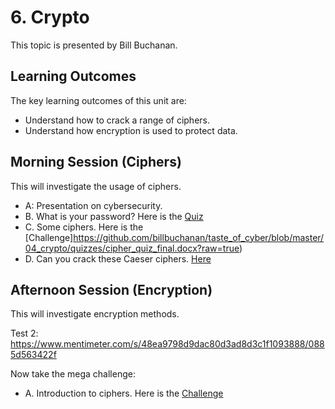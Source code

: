 # 6. Crypto
This topic is presented by Bill Buchanan.

## Learning Outcomes
The key learning outcomes of this unit are:

* Understand how to crack a range of ciphers.
* Understand how encryption is used to protect data.

## Morning Session (Ciphers)
This will investigate the usage of ciphers.

* A: Presentation on cybersecurity.
* B. What is your password? Here is the [Quiz](https://www.menti.com/453d44h63a")
* C. Some ciphers. Here is the [Challenge]https://github.com/billbuchanan/taste_of_cyber/blob/master/04_crypto/quizzes/cipher_quiz_final.docx?raw=true)
* D. Can you crack these Caeser ciphers. [Here](http://asecuritysite.com/tests/tests?sortBy=caesar)

## Afternoon Session (Encryption)
This will investigate encryption methods.

Test 2: https://www.mentimeter.com/s/48ea9798d9dac80d3ad8d3c1f1093888/0885d563422f

Now take the mega challenge:

* A. Introduction to ciphers. Here is the [Challenge](https://asecuritysite.com/challenges")



